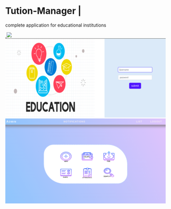 # Tution-Manager | <img src="https://img.shields.io/badge/HTML-239120?style=for-the-badge&logo=html5&logoColor=white" alt=""/> <img src="https://img.shields.io/badge/CSS-239120?&style=for-the-badge&logo=css3&logoColor=white" alt=""/> <img src="https://img.shields.io/badge/JavaScript-F7DF1E?style=for-the-badge&logo=javascript&logoColor=black" alt="" /> <img src="https://img.shields.io/badge/PHP-777BB4?style=for-the-badge&logo=php&logoColor=white" alt="" />
complete application for educational institutions 

<div id="badges">
<a href="http://althaftution.atwebpages.com/">
 <img src="https://img.shields.io/badge/Firefox_Browser-FF7139?style=for-the-badge&logo=Firefox-Browser&logoColor=white" alt=""/>
 <img src="https://img.shields.io/badge/Google_chrome-4285F4?style=for-the-badge&logo=Google-chrome&logoColor=white"/>
 </a>
</div>
<img src="https://github.com/althafabdulraheem/Tution-Manager/blob/main/tuition_login.png"/>
<img src="https://github.com/althafabdulraheem/Tution-Manager/blob/main/home_page.png"/>
